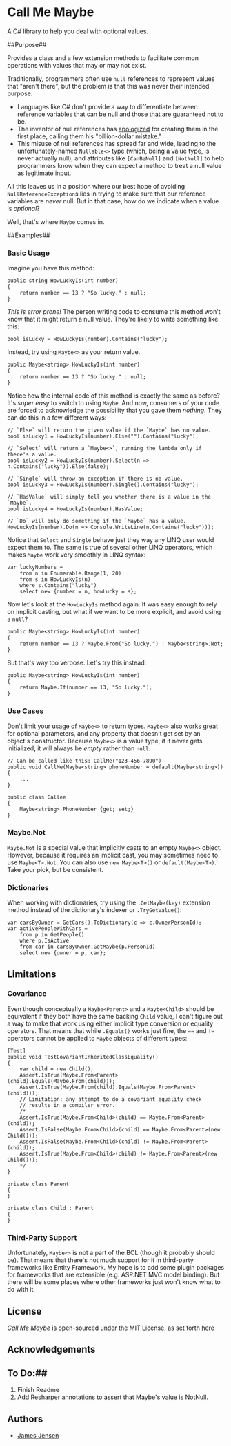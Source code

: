# Call Me Maybe #
A C# library to help you deal with optional values.

##Purpose##

Provides a class and a few extension methods to facilitate common operations with values that may or may not exist.

Traditionally, programmers often use `null` references to represent values that "aren't there", but the problem is that this was never their intended purpose. 

- Languages like C# don't provide a way to differentiate between reference variables that can be null and those that are guaranteed not to be.
- The inventor of null references has [apologized](http://en.wikipedia.org/wiki/Tony_Hoare#Quotations) for creating them in the first place, calling them his "billion-dollar mistake."
- This misuse of null references has spread far and wide, leading to the unfortunately-named `Nullable<>` type (which, being a value type, is never actually null), and attributes like `[CanBeNull]` and `[NotNull]` to help programmers know when they can expect a method to treat a null value as legitimate input.

All this leaves us in a position where our best hope of avoiding `NullReferenceException`s lies in trying to make sure that our reference variables are *never* null. But in that case, how do we indicate when a value is *optional*?

Well, that's where `Maybe` comes in.

##Examples##

### Basic Usage ###

Imagine you have this method:

    public string HowLuckyIs(int number)
    {
        return number == 13 ? "So lucky." : null;
    }

*This is error prone!* The person writing code to consume this method won't know that it might return a null value. They're likely to write something like this:

    bool isLucky = HowLuckyIs(number).Contains("lucky");

Instead, try using `Maybe<>` as your return value.


    public Maybe<string> HowLuckyIs(int number)
    {
        return number == 13 ? "So lucky." : null;
    }

Notice how the internal code of this method is exactly the same as before? It's *super easy* to switch to using `Maybe`. And now, consumers of your code are forced to acknowledge the possibility that you gave them *nothing*. They can do this in a few different ways:

    // `Else` will return the given value if the `Maybe` has no value.
    bool isLucky1 = HowLuckyIs(number).Else("").Contains("lucky");

    // `Select` will return a `Maybe<>`, running the lambda only if there's a value. 
    bool isLucky2 = HowLuckyIs(number).Select(n => n.Contains("lucky")).Else(false);

    // `Single` will throw an exception if there is no value.
    bool isLucky3 = HowLuckyIs(number).Single().Contains("lucky");

    // `HasValue` will simply tell you whether there is a value in the `Maybe`.
    bool isLucky4 = HowLuckyIs(number).HasValue;

    // `Do` will only do something if the `Maybe` has a value.
    HowLuckyIs(number).Do(n => Console.WriteLine(n.Contains("lucky")));

Notice that `Select` and `Single` behave just they way any LINQ user would expect them to. The same is true of several other LINQ operators, which makes `Maybe` work very smoothly in LINQ syntax:

    var luckyNumbers =
        from n in Enumerable.Range(1, 20)
        from s in HowLuckyIs(n)
        where s.Contains("lucky")
        select new {number = n, howLucky = s};

Now let's look at the `HowLuckyIs` method again. It was easy enough to rely on implicit casting, but what if we want to be more explicit, and avoid using a `null`?

    public Maybe<string> HowLuckyIs(int number)
    {
        return number == 13 ? Maybe.From("So lucky.") : Maybe<string>.Not;
    }


But that's way too verbose. Let's try this instead:

    public Maybe<string> HowLuckyIs(int number)
    {
        return Maybe.If(number == 13, "So lucky.");
    }


### Use Cases ###

Don't limit your usage of `Maybe<>` to return types. `Maybe<>` also works great for optional parameters, and any property that doesn't get set by an object's constructor. Because `Maybe<>` is a value type, if it never gets initialized, it will always be *empty* rather than `null`.

    // Can be called like this: CallMe("123-456-7890")
    public void CallMe(Maybe<string> phoneNumber = default(Maybe<string>))
    {
        ...
    }

    public class Callee
    {
        Maybe<string> PhoneNumber {get; set;}
    }

    

### Maybe.Not ###

`Maybe.Not` is a special value that implicitly casts to an empty `Maybe<>` object. However, because it requires an implicit cast, you may sometimes need to use `Maybe<T>.Not`. You can also use `new Maybe<T>()` or `default(Maybe<T>)`. Take your pick, but be consistent.


### Dictionaries ###

When working with dictionaries, try using the `.GetMaybe(key)` extension method instead of the dictionary's indexer or `.TryGetValue()`:

    var carsByOwner = GetCars().ToDictionary(c => c.OwnerPersonId);
    var activePeopleWithCars =
        from p in GetPeople()
        where p.IsActive
        from car in carsByOwner.GetMaybe(p.PersonId)
        select new {owner = p, car};

## Limitations ##

### Covariance ###

Even though conceptually a `Maybe<Parent>` and a `Maybe<Child>` should be equivalent if they both have the same backing `Child` value, I can't figure out a way to make that work using either implicit type conversion or equality operators. That means that while `.Equals()` works just fine, the `==` and `!=` operators cannot be applied to `Maybe` objects of different types:

    [Test]
    public void TestCovariantInheritedClassEquality()
    {
        var child = new Child();
        Assert.IsTrue(Maybe.From<Parent>(child).Equals(Maybe.From(child)));
        Assert.IsTrue(Maybe.From(child).Equals(Maybe.From<Parent>(child)));
        // Limitation: any attempt to do a covariant equality check 
        // results in a compiler error.
        /*
        Assert.IsTrue(Maybe.From<Child>(child) == Maybe.From<Parent>(child));
        Assert.IsFalse(Maybe.From<Child>(child) == Maybe.From<Parent>(new Child()));
        Assert.IsFalse(Maybe.From<Child>(child) != Maybe.From<Parent>(child));
        Assert.IsTrue(Maybe.From<Child>(child) != Maybe.From<Parent>(new Child()));
        */
    }

    private class Parent
    {
    }

    private class Child : Parent
    {
    }

### Third-Party Support ###

Unfortunately, `Maybe<>` is not a part of the BCL (though it probably should be). That means that there's not much support for it in third-party frameworks like Entity Framework. My hope is to add some plugin packages for frameworks that are extensible (e.g. ASP.NET MVC model binding). But there will be some places where other frameworks just won't know what to do with it.


## License ##

*Call Me Maybe* is open-sourced under the MIT License, as set forth [here](https://bitbucket.org/j2jensen/callmemaybe/wiki/License)

## Acknowledgements ##

## To Do:##

1. Finish Readme
2. Add Resharper annotations to assert that Maybe's value is NotNull.

## Authors ##

- [James Jensen](https://plus.google.com/+JamesJensenCoder)